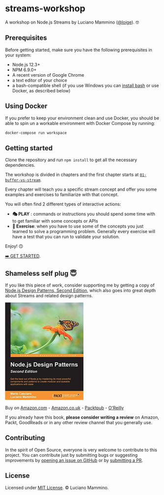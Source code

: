 # streams-workshop

A workshop on Node.js Streams by Luciano Mammino ([@loige](https://twitter.com/loige)). 🤓


## Prerequisites

Before getting started, make sure you have the following prerequisites in your system:

- Node.js 12.3+
- NPM 6.9.0+
- A recent version of Google Chrome
- a text editor of your choice
- a bash-compatible shell (if you use Windows you can [install bash](https://www.windowscentral.com/how-install-bash-shell-command-line-windows-10) or use Docker, as described below)


## Using Docker

If you prefer to keep your environment clean and use Docker, you should be able to spin un a workable environment with Docker Compose by running:

```bash
docker-compose run workspace
```


## Getting started

Clone the repository and run `npm install` to get all the necessary dependencies.

The workshop is divided in chapters and the first chapter starts at [`01-buffer-vs-stream`](01-buffer-vs-stream/README.md).

Every chapter will teach you a specific stream concept and offer you some examples and exercises to familiarize with that concept.

You will often find 2 different types of interactive actions:

- **🎭 PLAY** : commands or instructions you should spend some time with to get familiar with some concepts or APIs
- **🏹 Exercise**: when you have to use some of the concepts you just learned to solve a programming problem. Generally every exercise will have a test that you can run to validate your solution.


Enjoy! 🙃

[➡️ GET STARTED](01-buffer-vs-stream/README.md).


## Shameless self plug 😇

If you like this piece of work, consider supporting me by getting a copy of [Node.js Design Patterns, Second Edition](http://amzn.to/2bB58Ic), which also goes into great depth about Streams and related design patterns.

[![Node.js Design Patterns, Second Edition by Mario Casciaro and Luciano Mammino](./node-js-design-patterns.png)](http://amzn.to/2bB58Ic)

Buy on [Amazon.com](http://amzn.to/2bB58Ic) - [Amazon.co.uk](http://amzn.to/2bddyWq) - [Packtpub](https://www.packtpub.com/web-development/nodejs-design-patterns-second-edition) - [O'Reilly](http://shop.oreilly.com/product/9781785885587.do)

If you already have this book, **please consider writing a review** on Amazon, Packt, GoodReads or in any other review channel that you generally use.


## Contributing

In the spirit of Open Source, everyone is very welcome to contribute to this project.
You can contribute just by submitting bugs or suggesting improvements by
[opening an issue on GitHub](https://github.com/lmammino/streams-workshop/issues) or by [submitting a PR](https://github.com/lmammino/streams-workshop/pulls).


## License

Licensed under [MIT License](LICENSE). © Luciano Mammino.
